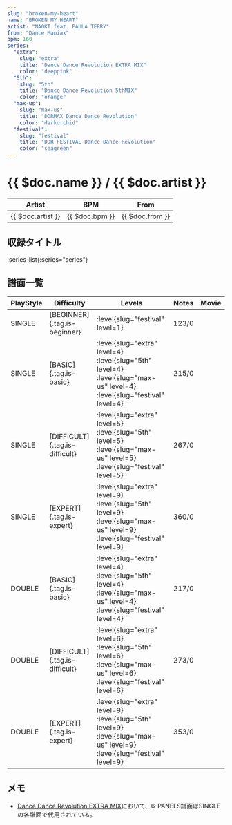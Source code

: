 ```yaml
---
slug: "broken-my-heart"
name: "BROKEN MY HEART"
artist: "NAOKI feat. PAULA TERRY"
from: "Dance Maniax"
bpm: 160
series:
  "extra":
    slug: "extra"
    title: "Dance Dance Revolution EXTRA MIX"
    color: "deeppink"
  "5th":
    slug: "5th"
    title: "Dance Dance Revolution 5thMIX"
    color: "orange"
  "max-us":
    slug: "max-us"
    title: "DDRMAX Dance Dance Revolution"
    color: "darkorchid"
  "festival":
    slug: "festival"
    title: "DDR FESTIVAL Dance Dance Revolution"
    color: "seagreen"
---
```


# {{ $doc.name }} / {{ $doc.artist }}

|Artist|BPM|From|
|------|---|----|
|{{ $doc.artist }}|{{ $doc.bpm }}|{{ $doc.from }}|

## 収録タイトル

:series-list{:series="series"}

## 譜面一覧

|PlayStyle|Difficulty|Levels|Notes|Movie|
|---------|----------|------|-----|-----|
|SINGLE|[BEGINNER]{.tag.is-beginner}|:level{slug="festival" level=1}|123/0||
|SINGLE|[BASIC]{.tag.is-basic}|:level{slug="extra" level=4} :level{slug="5th" level=4} :level{slug="max-us" level=4} :level{slug="festival" level=4}|215/0||
|SINGLE|[DIFFICULT]{.tag.is-difficult}|:level{slug="extra" level=5} :level{slug="5th" level=5} :level{slug="max-us" level=5} :level{slug="festival" level=5}|267/0||
|SINGLE|[EXPERT]{.tag.is-expert}|:level{slug="extra" level=9} :level{slug="5th" level=9} :level{slug="max-us" level=9} :level{slug="festival" level=9}|360/0||
|DOUBLE|[BASIC]{.tag.is-basic}|:level{slug="extra" level=4} :level{slug="5th" level=4} :level{slug="max-us" level=4} :level{slug="festival" level=4}|217/0||
|DOUBLE|[DIFFICULT]{.tag.is-difficult}|:level{slug="extra" level=6} :level{slug="5th" level=6} :level{slug="max-us" level=6} :level{slug="festival" level=6}|273/0||
|DOUBLE|[EXPERT]{.tag.is-expert}|:level{slug="extra" level=9} :level{slug="5th" level=9} :level{slug="max-us" level=9} :level{slug="festival" level=9}|353/0||

## メモ

- [Dance Dance Revolution EXTRA MIX](/series/extra)において、6-PANELS譜面はSINGLEの各譜面で代用されている。
